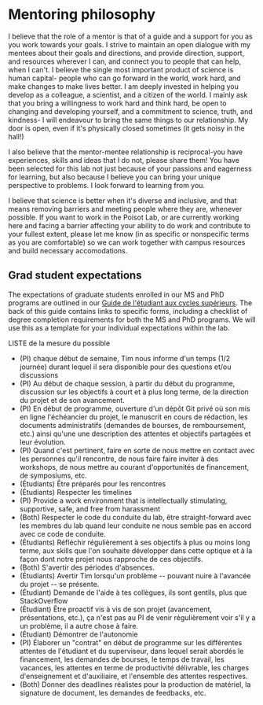 # Mentoring philosophy
I believe that the role of a mentor is that of a guide and a support for you as you work towards your goals. I strive to maintain an open dialogue with my mentees about their goals and directions, and provide direction, support, and resources wherever I can, and connect you to people that can help, when I can't.  I believe the single most important product of science is human capital- people who can go forward in the world, work hard, and make changes to make lives better. I am deeply invested in helping you develop as a colleague, a scientist, and a citizen of the world. I mainly ask that you bring a willingness to work hard and think hard, be open to changing and developing yourself, and a commitment to science, truth, and kindness- I will endeavour to bring the same things to our relationship. My door is open, even if it's physically closed sometimes (it gets noisy in the hall!)

I also believe that the mentor-mentee relationship is reciprocal-you have experiences, skills and ideas that I do not, please share them! You have been selected for this lab not just because of your passions and eagerness for learning, but also because I believe you can bring your unique perspective to problems. I look forward to learning from you.

I believe that science is better when it's diverse and inclusive, and that means removing barriers and meeting people where they are, whenever possible. If you want to work in the Poisot Lab, or are currently working here and facing a barrier affecting your ability to do work and contribute to your fullest extent, please let me know (in as specific or nonspecific terms as you are comfortable) so we can work together with campus resources and build necessary accomodations.

## Grad student expectations
The expectations of graduate students enrolled in our MS and PhD programs are outlined in our [Guide de l'étudiant aux cycles supérieurs](http://bio.umontreal.ca/fileadmin/Documents/FAS/Biologie/Documents/3-Ressources-services/Ressources-formulaires/Guides/2017-2018/guide_etudes_sup.pdf). The back of this guide contains links to specific forms, including a checklist of degree completion requirements for both the MS and PhD programs. We will use this as a template for your individual expectations within the lab.

LISTE de la mesure du possible
- (PI) chaque début de semaine, Tim nous informe d'un temps (1/2 journée) durant lequel il sera disponible pour des questions et/ou discussions
- (PI) Au début de chaque session, à partir du début du programme, discussion sur les objectifs à court et à plus long terme, de la direction du projet et de son avancement.
- (PI) En début de programme, ouverture d'un dépôt Git privé où son mis en ligne l'échéancier du projet, le manuscrit en cours de rédaction, les documents administratifs (demandes de bourses, de remboursement, etc.) ainsi qu'une une description des attentes et objectifs partagées et leur évolution.
- (PI) Quand c'est pertinent, faire en sorte de nous mettre en contact avec les personnes qu'il rencontre, de nous faire faire inviter à des workshops, de nous mettre au courant d'opportunités de financement, de symposiums, etc.
- (Étudiants) Être préparés pour les rencontres
- (Étudiants) Respecter les timelines
- (PI) Provide a work environment that is intellectually stimulating, supportive, safe, and free from harassment
- (Both) Respecter le code du conduite du lab, être straight-forward avec les membres du lab quand leur conduite ne nous semble pas en accord avec ce code de conduite.
- (Étudiants) Réfléchir régulièrement à ses objectifs à plus ou moins long terme, aux skills que l'on souhaite développer dans cette optique et à la façon dont notre projet nous rapproche de ces objectifs.
- (Both) S'avertir des périodes d'absences.
- (Étudiants) Avertir Tim lorsqu'un problème -- pouvant nuire à l'avancée du projet -- se présente.
- (Étudiant) Demande de l'aide à tes collègues, ils sont gentils, plus que StackOverflow
- (Étudiant) Être proactif vis à vis de son projet (avancement, présentations, etc.), ça n'est pas au PI de venir régulièrement voir s'il y a un problème, il a autre chose à faire.
- (Étudiant) Démontrer de l'autonomie
- (PI) Élaborer un "contrat" en début de programme sur les différentes attentes de l'étudiant et du superviseur, dans lequel serait abordés le financement, les demandes de bourses, le temps de travail, les vacances, les attentes en terme de productivité délivrable, les charges d'enseignement et d'auxiliaire, et l'ensemble des attentes respectives.
- (Both) Donner des deadlines réalistes pour la production de matériel, la signature de document, les demandes de feedbacks, etc.
